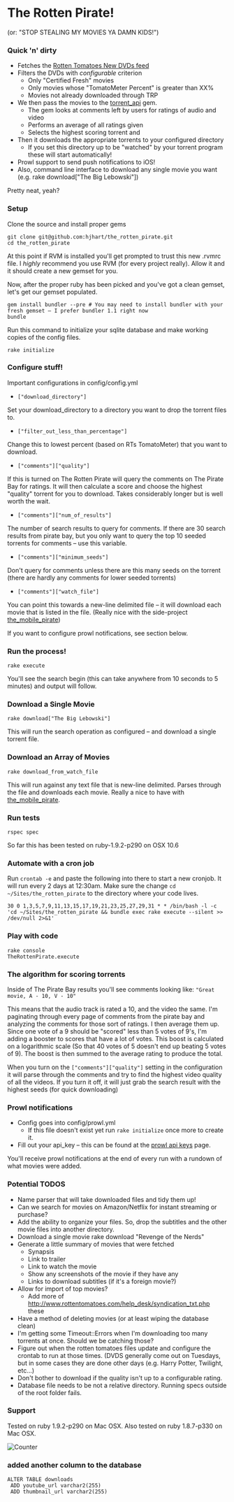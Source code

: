 # The Rotten Pirate! 
(or: "STOP STEALING MY MOVIES YA DAMN KIDS!")

### Quick 'n' dirty

 - Fetches the [Rotten Tomatoes New DVDs feed](http://www.rottentomatoes.com/syndication/tab/new_releases.txt)
 - Filters the DVDs with *configurable* criterion
   - Only "Certified Fresh" movies
   - Only movies whose "TomatoMeter Percent" is greater than XX%
   - Movies not already downloaded through TRP
 - We then pass the movies to the [torrent_api](https://github.com/hjhart/torrent_api) gem.
   - The gem looks at comments left by users for ratings of audio and video
   - Performs an average of all ratings given
   - Selects the highest scoring torrent and
 - Then it downloads the appropriate torrents to your configured directory
   - If you set this directory up to be "watched" by your torrent program these will start automatically!
 - Prowl support to send push notifications to iOS!
 - Also, command line interface to download any single movie you want (e.g. rake download["The Big Lebowski"])

Pretty neat, yeah?

### Setup

Clone the source and install proper gems

	git clone git@github.com:hjhart/the_rotten_pirate.git
	cd the_rotten_pirate
	
At this point if RVM is installed you'll get prompted to trust this new .rvmrc file. I *highly* recommend you use RVM (for every project really). Allow it and it should create a new gemset for you.

Now, after the proper ruby has been picked and you've got a clean gemset, let's get our gemset populated.

	gem install bundler --pre # You may need to install bundler with your fresh gemset – I prefer bundler 1.1 right now
	bundle

Run this command to initialize your sqlite database and make working copies of the config files.

	rake initialize
	
### Configure stuff!

Important configurations in config/config.yml

* `["download_directory"]`

Set your download_directory to a directory you want to drop the torrent files to.

* `["filter_out_less_than_percentage"]`

Change this to lowest percent (based on RTs TomatoMeter) that you want to download.

* `["comments"]["quality"]`

If this is turned on The Rotten Pirate will query the comments on The Pirate Bay for ratings. It will then calculate a score and choose the highest "quality" torrent for you to download. Takes considerably longer but is well worth the wait.

* `["comments"]["num_of_results"]`

The number of search results to query for comments. If there are 30 search results from pirate bay, but you only want to query the top 10 seeded torrents for comments – use this variable.

* `["comments"]["minimum_seeds"]`

Don't query for comments unless there are this many seeds on the torrent (there are hardly any comments for lower seeded torrents)

* `["comments"]["watch_file"]`

You can point this towards a new-line delimited file – it will download each movie that is listed in the file. (Really nice with the  side-project [the_mobile_pirate](https://github.com/hjhart/the_mobile_pirate))

If you want to configure prowl notifications, see section below.

### Run the process!

	rake execute
	
You'll see the search begin (this can take anywhere from 10 seconds to 5 minutes) and output will follow.

### Download a Single Movie

	rake download["The Big Lebowski"]
	
This will run the search operation as configured – and download a single torrent file.


### Download an Array of Movies

	rake download_from_watch_file
	
This will run against any text file that is new-line delimited. Parses through the file and downloads each movie. Really a nice to have with [the_mobile_pirate](https://github.com/hjhart/the_mobile_pirate). 

### Run tests

	rspec spec

So far this has been tested on ruby-1.9.2-p290 on OSX 10.6
		
### Automate with a cron job

Run `crontab -e` and paste the following into there to start a new cronjob. It will run every 2 days at 12:30am. Make sure the change `cd ~/Sites/the_rotten_pirate` to the directory where your code lives.

	30 0 1,3,5,7,9,11,13,15,17,19,21,23,25,27,29,31 * * /bin/bash -l -c 'cd ~/Sites/the_rotten_pirate && bundle exec rake execute --silent >> /dev/null 2>&1'

### Play with code

	rake console
	TheRottenPirate.execute

### The algorithm for scoring torrents

Inside of The Pirate Bay results you'll see comments looking like: `"Great movie, A - 10, V - 10"`

This means that the audio track is rated a 10, and the video the same. I'm paginating through every page of comments from the pirate bay and analyzing the comments for those sort of ratings. I then average them up. Since one vote of a 9 should be "scored" less than 5 votes of 9's, I'm adding a booster to scores that have a lot of votes. This boost is calculated on a logarithmic scale (So that 40 votes of 5 doesn't end up beating 5 votes of 9). The boost is then summed to the average rating to produce the total.

When you turn on the `["comments"]["quality"]` setting in the configuration it will parse through the comments and try to find the highest video quality of all the videos. If you turn it off, it will just grab the search result with the highest seeds (for quick downloading) 

### Prowl notifications

- Config goes into config/prowl.yml
  - If this file doesn't exist yet run `rake initialize` once more to create it.
- Fill out your api_key – this can be found at the [prowl api keys](https://www.prowlapp.com/api_settings.php) page.

You'll receive prowl notifications at the end of every run with a rundown of what movies were added.

### Potential TODOS

* Name parser that will take downloaded files and tidy them up!
* Can we search for movies on Amazon/Netflix for instant streaming or purchase?
* Add the ability to organize your files. So, drop the subtitles and the other movie files into another directory.
* Download a single movie rake download "Revenge of the Nerds"
* Generate a little summary of movies that were fetched
	* Synapsis
	* Link to trailer
	* Link to watch the movie
	* Show any screenshots of the movie if they have any
	* Links to download subtitles (if it's a foreign movie?)
* Allow for import of top movies?
	* Add more of http://www.rottentomatoes.com/help_desk/syndication_txt.php these
* Have a method of deleting movies (or at least wiping the database clean)
* I'm getting some Timeout::Errors when I'm downloading too many torrents at once. Should we be catching those?
* Figure out when the rotten tomatoes files update and configure the crontab to run at those times. (DVDS generally come out on Tuesdays, but in some cases they are done other days (e.g. Harry Potter, Twilight, etc...)
* Don't bother to download if the quality isn't up to a configurable rating.
* Database file needs to be not a relative directory. Running specs outside of the root folder fails.

### Support

Tested on ruby 1.9.2-p290 on Mac OSX.
Also tested on ruby 1.8.7-p330 on Mac OSX.


![Counter](http://hjhart.dyndns.org:3003/count.jpg "Counter")


### added another column to the database

	ALTER TABLE downloads
	 ADD youtube_url varchar2(255)
	 ADD thumbnail_url varchar2(255)